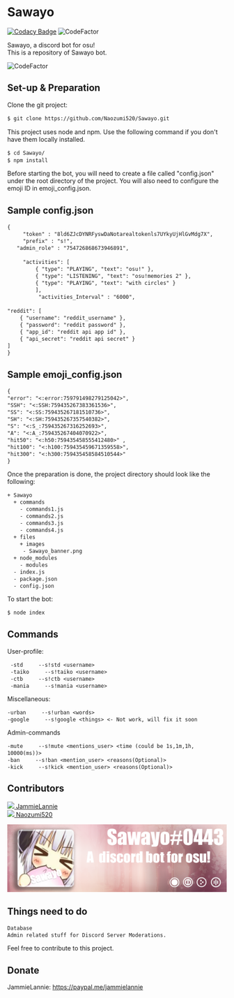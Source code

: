# Sawayo

[![Codacy Badge](https://api.codacy.com/project/badge/Grade/975632fdde704e4d8dba5a2be84a02aa)](https://app.codacy.com/gh/JammieLannie/Sawayo?utm_source=github.com&utm_medium=referral&utm_content=JammieLannie/Sawayo&utm_campaign=Badge_Grade)
![CodeFactor](https://www.codefactor.io/repository/github/jammielannie/sawayo/badge)

Sawayo, a discord bot for osu!  
This is a repository of Sawayo bot.

![CodeFactor](https://www.codefactor.io/repository/github/jammielannie/sawayo/badge)


## Set-up & Preparation
Clone the git project:
```bash
$ git clone https://github.com/Naozumi520/Sawayo.git
```
This project uses node and npm. Use the following command if you don't have them locally installed.
```bash
$ cd Sawayo/
$ npm install
```
Before starting the bot, you will need to create a file called "config.json" under the root directory of the project.
You will also need to configure the emoji ID in emoji_config.json.
## Sample config.json
	{
         "token" : "8ld6ZJcDYNRFyswDaNotarealtokenls7UYkyUjHlGvMdg7X", 
         "prefix" : "s!",
	   "admin_role" : "754726868673946891",
	 
         "activities": [
             { "type": "PLAYING", "text": "osu!" },
             { "type": "LISTENING", "text": "osu!memories 2" },
             { "type": "PLAYING", "text": "with circles" }
             ],
              "activities_Interval" : "6000",

    "reddit": [
        { "username": "reddit_username" },
        { "password": "reddit password" },
        { "app_id": "reddit api app id" },
        { "api_secret": "reddit api secret" }
    ]
	}
## Sample emoji_config.json
    {
    "error": "<:error:759791498279125042>",
    "SSH": "<:SSH:759435267383361536>",
    "SS": "<:SS:759435267181510736>",
    "SH": "<:SH:759435267357540382>",
    "S": "<:S_:759435267316252693>",
    "A": "<:A_:759435267404070922>",
    "hit50": "<:h50:759435458555412480>" ,
    "hit100": "<:h100:759435459671359558>",
    "hit300": "<:h300:759435458584510544>"
    }

Once the preparation is done, the project directory should look like the following:
```
+ Sawayo
  + commands
    - commands1.js
    - commands2.js
    - commands3.js
    - commands4.js
  + files
    + images
     - Sawayo_banner.png
  + node_modules
    - modules
  - index.js
  - package.json 
  - config.json
```

To start the bot:
```bash
$ node index
```
## Commands  
User-profile:
```
 -std     --s!std <username>
 -taiko     --s!taiko <username>
 -ctb     --s!ctb <username>
 -mania     --s!mania <username>
```
Miscellaneous:
```
-urban     --s!urban <words>
-google     --s!google <things> <- Not work, will fix it soon
```
Admin-commands
```
-mute     --s!mute <mentions_user> <time (could be 1s,1m,1h, 10000(ms))>
-ban     --s!ban <mention_user> <reasons(Optional)>
-kick     --s!kick <mention_user> <reasons(Optional)>
```
 

## Contributors
[![](https://github.com/JammieLannie.png?size=50)  JammieLannie](https://github.com/JammieLannie)  
[![](https://github.com/Naozumi520.png?size=50)  Naozumi520](https://github.com/Naozumi520)

![picture](files/images/Sawayo_banner.png)

## Things need to do
```
Database
Admin related stuff for Discord Server Moderations.
```
Feel free to contribute to this project.

## Donate
JammieLannie: https://paypal.me/jammielannie
